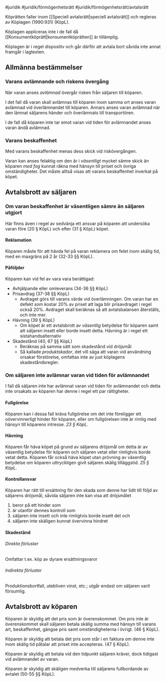 #juridik #juridik/förmögenhetsrätt #juridik/förmögenhetsrätt/avtalsrätt 

Köprätten faller inom [[Speciell avtalsrätt|speciell avtalsrätt]] och regleras av Köplagen (1990:931) (KöpL).

Köplagen appliceras inte i de fall då [[Konsumentköprätt|konsumentköprätten]] är tillämplig.

Köplagen är i regel dispositiv och går därför att avtala bort såvida inte annat framgår i lagtexten.
## Allmänna bestämmelser
### Varans avlämnande och riskens övergång
När varan anses *avlämnad* övergår risken från säljaren till köparen.

I det fall då varan skall avlämnas till köparen inom samma ort anses varan avlämnad vid överlämnandet till köparen. Annars anses varan avlämnad när den lämnat säljarens händer och överlämnats till transportören.

I de fall då köparen inte tar emot varan vid tiden för avlämnandet anses varan ändå avlämnad.
### Varans beskaffenhet
Med varans beskaffenhet menas dess skick vid riskövergången.

Varan kan anses felaktig om den är i *väsentligt* mycket sämre skick än köparen *med fog* kunnat räkna med hänsyn till priset och övriga omständigheter. Det måste alltså visas att varans beskaffenhet inverkat på köpet.
## Avtalsbrott av säljaren
### Om varan beskaffenhet är väsentligen sämre än säljaren utgjort
Här finns även i regel av sedvänja ett ansvar på köparen att undersöka varan före (20 § KöpL) och efter (31 § KöpL) köpet.
#### Reklamation
Köparen måste för att hävda fel på varan reklamera om felet inom skälig tid, med en maxgräns på 2 år (32-33 §§ KöpL).
#### Påföljder
Köparen kan vid fel av vara vara berättigad:
- Avhjälpande eller omleverans (34-36 §§ KöpL)
- Prisavdrag (37-38 §§ KöpL)
	- Avdraget görs till varans värde vid överlämningen. Om varan har en defekt som kostar 20% av priset att laga blir prisavdraget i regel också 20%. Avdraget skall beräknas så att avtalsbalansen återställs, och inte mer.
- Hävning (39 § KöpL)
	- Om köpet är ett avtalsbrott av *väsentlig* betydelse för köparen samt att säljaren insett eller borde insett detta. Hävning är i regel ett sistahandsalternativ
- Skadestånd (40, 67 §§ KöpL)
	- Beräknas på samma sätt som skadestånd vid dröjsmål
	- Så kallade *produktskador*, det vill säga att varan vid användning orsakar förstörelse, omfattas inte av just köplagens skadeståndsregler.
### Om säljaren inte avlämnar varan vid tiden för avlämnandet
I fall då säljaren inte har avlämnat varan vid tiden för avlämnandet och detta inte orsakats av köparen har denne i regel ett par rättigheter.
#### Fullgörelse
Köparen kan i dessa fall kräva fullgörelse om det inte föreligger ett oövervinnerligt hinder för köparen, eller om fullgörelsen inte är rimlig med hänsyn till köparens intresse. *23 § KöpL*.
#### Hävning
Köparen får häva köpet på grund av säljarens dröjsmål om detta är av väsentlig betydelse för köparen och säljaren vetat eller rimligtvis borde vetat detta. Köparen får också häva köpet utan prövning av väsentlig betydelse om köparen uttryckligen givit säljaren skälig tilläggstid. *25 § KöpL*.
#### Kontrollansvar
Köparen har rätt till ersättning för den skada som denne har lidit till följd av säljarens dröjsmål, såvida säljaren inte kan visa att dröjsmålet
1. beror på ett hinder som
2. är utanför dennes kontroll som
3. säljaren inte insett och inte rimligtvis borde insett det och
4. säljaren inte skäligen kunnat övervinna hindret
#### Skadestånd
###### Direkta förluster
Omfattar t.ex. köp av dyrare ersättningsvaror
###### Indirekta förluster
Produktionsbortfall, utebliven vinst, etc.; utgår endast om säljaren varit försumlig.
## Avtalsbrott av köparen
Köparen är skyldig att det pris som är överenskommet. Om pris inte är överenskommet skall säljaren betala skälig summa med hänsyn till varans art, beskaffenhet, gängse pris samt omständigheterna i övrigt. (46 § KöpL).

Köparen är skyldig att betala det pris som står i en faktura om denne inte inom skälig tid påtalar att priset inte accepteras. (47 § KöpL).

Köparen är skyldig att betala vid den tidpunkt säljaren kräver, dock tidigast vid avlämnandet av varan.

Köparen är skyldig att skäligen medverka till säljarens fullbordande av avtalet (50-55 §§ KöpL).